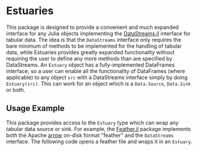 # Estuaries

This package is designed to provide a convenient and much expanded interface for any Julia objects implementing the
[DataStreams.jl](https://github.com/JuliaData/DataStreams.jl) interface for tabular data.  The idea is that the `DataStreams` interface only requires the bare
minimum of methods to be implemented for the handling of tabular data, while Estuaries provides greatly expanded functionality without requiring the user to
define any more methods than are specified by DataStreams.  An `Estuary` object has a fully-implemented DataFrames interface, so a user can enable all the
functionality of DataFrames (where applicable) to any object `src` with a DataStreams interface simply by doing `Estuary(src)`.  This can work for an object
which is a `Data.Source`, `Data.Sink` or both.

## Usage Example
This package provides access to the `Estuary` type which can wrap any tabular data source or sink.  For example, the
[Feather.jl](https://github.com/JuliaStats/Feather.jl) package implements both the Apache [arrow](https://github.com/apache/arrow) on-disk format "feather" and
the `DataStreams` interface.  The following code opens a feather file and wraps it in an `Estuary`.



